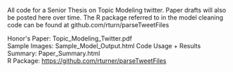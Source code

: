 All code for a Senior Thesis on Topic Modeling twitter. Paper drafts will also be posted here over time. 
The R package referred to in the model cleaning code can be found at github.com/rturn/parseTweetFiles


Honor's Paper: Topic_Modeling_Twitter.pdf  
Sample Images: Sample_Model_Output.html
Code Usage + Results Summary: Paper_Summary.html  
R Package: https://github.com/rturner/parseTweetFiles
